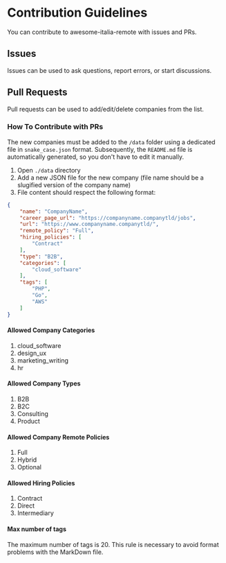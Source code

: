 # Contribution Guidelines

You can contribute to awesome-italia-remote with issues and PRs.

## Issues

Issues can be used to ask questions, report errors, or start discussions.  

## Pull Requests

Pull requests can be used to add/edit/delete companies from the list.

### How To Contribute with PRs

The new companies must be added to the `/data` folder using a dedicated file in `snake_case.json` format.
Subsequently, the `README.md` file is automatically generated, so you don't have to edit it manually.

1. Open `./data` directory
2. Add a new JSON file for the new company (file name should be a slugified version of the company name)
3. File content should respect the following format:

```JSON
{
    "name": "CompanyName",
    "career_page_url": "https://companyname.companytld/jobs",
    "url": "https://www.companyname.companytld/",
    "remote_policy": "Full",
    "hiring_policies": [
        "Contract"
    ],
    "type": "B2B",
    "categories": [
        "cloud_software"
    ],
    "tags": [
        "PHP",
        "Go",
        "AWS"
    ]
}
```

#### Allowed Company Categories

1. cloud_software
2. design_ux
3. marketing_writing
4. hr

#### Allowed Company Types

1. B2B
2. B2C
3. Consulting
4. Product

#### Allowed Company Remote Policies

1. Full
2. Hybrid
3. Optional

#### Allowed Hiring Policies

1. Contract
2. Direct
3. Intermediary

#### Max number of tags

The maximum number of tags is 20. This rule is necessary to avoid format problems with the MarkDown file.
